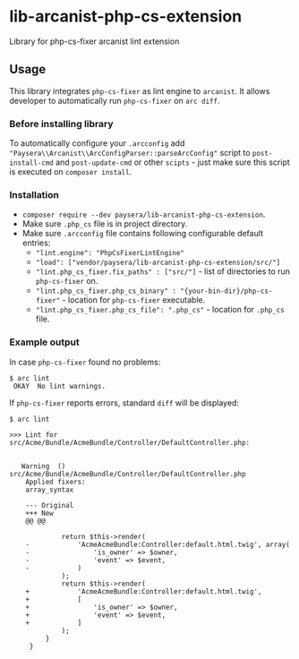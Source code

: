 # lib-arcanist-php-cs-extension
Library for php-cs-fixer arcanist lint extension

## Usage

This library integrates `php-cs-fixer` as lint engine to `arcanist`.
It allows developer to automatically run `php-cs-fixer` on `arc diff`.

### Before installing library

To automatically configure your `.arcconfig` add `"Paysera\\Arcanist\\ArcConfigParser::parseArcConfig"` script to `post-install-cmd` and `post-update-cmd`
 or other `scipts` - just make sure this script is executed on `composer install`.

### Installation

* `composer require --dev paysera/lib-arcanist-php-cs-extension`.
* Make sure `.php_cs` file is in project directory.
* Make sure `.arcconfig` file contains following configurable default entries:
  * `"lint.engine": "PhpCsFixerLintEngine"`
  * `"load": ["vendor/paysera/lib-arcanist-php-cs-extension/src/"]` 
  * `"lint.php_cs_fixer.fix_paths" : ["src/"]` - list of directories to run `php-cs-fixer` on.
  * `"lint.php_cs_fixer.php_cs_binary" : "{your-bin-dir}/php-cs-fixer"` - location for `php-cs-fixer` executable.
  * `"lint.php_cs_fixer.php_cs_file": ".php_cs"` - location for `.php_cs` file.

### Example output

In case `php-cs-fixer` found no problems:
```
$ arc lint
 OKAY  No lint warnings.
```

If `php-cs-fixer` reports errors, standard `diff` will be displayed:
```
$ arc lint

>>> Lint for src/Acme/Bundle/AcmeBundle/Controller/DefaultController.php:


   Warning  () src/Acme/Bundle/AcmeBundle/Controller/DefaultController.php
    Applied fixers: 
    array_syntax
    
    --- Original
    +++ New
    @@ @@
     
             return $this->render(
    -            'AcmeAcmeBundle:Controller:default.html.twig', array(
    -                'is_owner' => $owner,
    -                'event' => $event,
    -            )
             );
             return $this->render(
    +            'AcmeAcmeBundle:Controller:default.html.twig',
    +            [
    +                'is_owner' => $owner,
    +                'event' => $event,
    +            ]
             );
         }
     }
```
